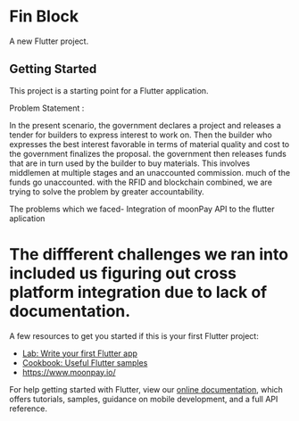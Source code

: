 # Fin Block
A new Flutter project.

## Getting Started

This project is a starting point for a Flutter application.

Problem Statement :
 
 In the present scenario, the government declares a project and releases a tender for builders to express interest to work on. Then the builder who expresses the best interest favorable in terms of material quality and cost to the government finalizes the proposal. the government then releases funds that are in turn used by the builder to buy materials. This involves middlemen at multiple stages and an unaccounted commission. much of the funds go unaccounted. with the RFID and blockchain combined, we are trying to solve the problem by greater accountability.
 
 

The problems which we faced- 
Integration of moonPay API to the flutter aplication

# The diffferent challenges we ran into included us figuring out cross platform integration due to lack of documentation.



A few resources to get you started if this is your first Flutter project:

- [Lab: Write your first Flutter app](https://flutter.dev/docs/get-started/codelab)
- [Cookbook: Useful Flutter samples](https://flutter.dev/docs/cookbook)
- https://www.moonpay.io/


For help getting started with Flutter, view our
[online documentation](https://flutter.dev/docs), which offers tutorials,
samples, guidance on mobile development, and a full API reference.
